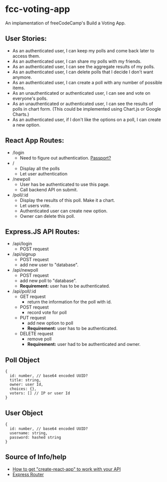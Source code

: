 # fcc-voting-app

An implamentation of freeCodeCamp's Build a Voting App.

## User Stories:

-   As an authenticated user, I can keep my polls and come back later to access them.
-   As an authenticated user, I can share my polls with my friends.
-   As an authenticated user, I can see the aggregate results of my polls.
-   As an authenticated user, I can delete polls that I decide I don't want anymore.
-   As an authenticated user, I can create a poll with any number of possible items.
-   As an unauthenticated or authenticated user, I can see and vote on everyone's polls.
-   As an unauthenticated or authenticated user, I can see the results of polls in chart form. (This could be implemented using Chart.js or Google Charts.)
-   As an authenticated user, if I don't like the options on a poll, I can create a new option.

## React App Routes:

-   /login
    -   Need to figure out authentication. [Passport?](http://passportjs.org/)
-   /
    -   Display all the polls
    -   Let user authentication
-   /newpoll
    -   User has be authenticated to use this page.
    -   Call backend API on submit.
-   /poll/:id
    -   Display the results of this poll. Make it a chart.
    -   Let users vote.
    -   Authenticated user can create new option.
    -   Owner can delete this poll.

## Express.JS API Routes:

-   /api/login
    -   POST request
-   /api/signup
    -   POST request
    -   add new user to "database".
-   /api/newpoll
    -   POST request
    -   add new poll to "database".
    -   **Requirement:** user has to be authenticated.
-   /api/poll/:id
    -   GET request
        -   return the information for the poll with id.
    -   POST request
        -   record vote for poll
    -   PUT request
        -   add new option to poll
        -   **Requirement:** user has to be authenticated.
    -   DELETE request
        -   remove poll
        -   **Requirement:** user had to be authenticated and owner.

## Poll Object

    {
      id: number, // base64 encoded UUID?
      title: string,
      owner: user Id,
      choices: {},
      voters: [] // IP or user Id
    }

## User Object

    {
      id: number, // base64 encoded UUID?
      username: string,
      password: hashed string
    }

## Source of Info/help

-   [How to get "create-react-app" to work with your API](https://www.fullstackreact.com/articles/using-create-react-app-with-a-server/)
-   [Express Router](http://www.syntaxsuccess.com/viewarticle/express-router)
